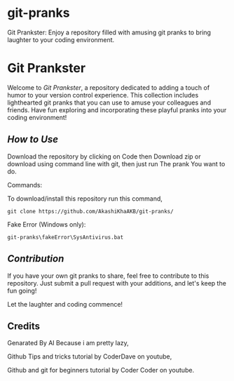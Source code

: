 # git-pranks
Git Prankster: Enjoy a repository filled with amusing git pranks to bring laughter to your coding environment.

# **Git Prankster**

Welcome to *Git Prankster*, a repository dedicated to adding a touch of humor to your version control experience. This collection includes lighthearted git pranks that you can use to amuse your colleagues and friends. Have fun exploring and incorporating these playful pranks into your coding environment!

## *How to Use*
Download the repository by clicking on Code then Download zip or download using command line with git, then just run The prank You want to do.

Commands:

To download/install this repository run this command,

```
git clone https://github.com/AkashiKhaAKB/git-pranks/
```

Fake Error (Windows only): 

```
git-pranks\fakeError\SysAntivirus.bat
```

## *Contribution*
If you have your own git pranks to share, feel free to contribute to this repository. Just submit a pull request with your additions, and let's keep the fun going!

Let the laughter and coding commence!

## Credits

Genarated By AI Because i am pretty lazy,

Github Tips and tricks tutorial by CoderDave on youtube,

Github and git for beginners tutorial by Coder Coder on youtube.
